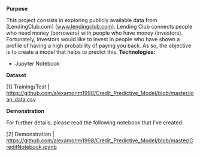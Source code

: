 **Purpose**

This project consists in exploring publicly available data from [LendingClub.com] (www.lendingclub.com). Lending Club connects people who need money (borrowers) with people who have money (investors). Fortunately, investors would like to invest in people who have shown a profile of having a high probability of paying you back. As so, the objective is to create a model that helps to predict this.
**Technologies:**

- Jupyter Notebook 

**Dataset**

[1] Training/Test | https://github.com/alexamorim1998/Credit_Predictive_Model/blob/master/loan_data.csv

**Demonstration**

For further details, please read the following notebook that I've created:

[2] Demonstration | https://github.com/alexamorim1998/Credit_Predictive_Model/blob/master/CreditNotebook.ipynb
